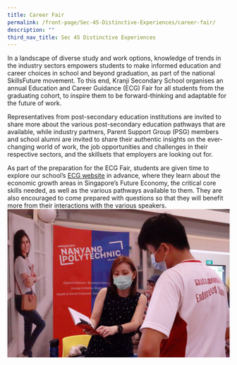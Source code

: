 ```yaml
---
title: Career Fair
permalink: /front-page/Sec-45-Distinctive-Experiences/career-fair/
description: ""
third_nav_title: Sec 45 Distinctive Experiences
---
```

In a landscape of diverse study and work options, knowledge of trends in the industry sectors empowers students to make informed education and career choices in school and beyond graduation, as part of the national SkillsFuture movement. To this end, Kranji Secondary School organises an annual Education and Career Guidance (ECG) Fair for all students from the graduating cohort, to inspire them to be forward-thinking and adaptable for the future of work.



Representatives from post-secondary education institutions are invited to share more about the various post-secondary education pathways that are available, while industry partners, Parent Support Group (PSG) members and school alumni are invited to share their authentic insights on the ever-changing world of work, the job opportunities and challenges in their respective sectors, and the skillsets that employers are looking out for.

As part of the preparation for the ECG Fair, students are given time to explore our school’s [ECG website](https://sites.google.com/moe.edu.sg/kssecg/home) in advance, where they learn about the economic growth areas in Singapore’s Future Economy, the critical core skills needed, as well as the various pathways available to them. They are also encouraged to come prepared with questions so that they will benefit more from their interactions with the various speakers.![CF 1](/images/CF%201.jpg)